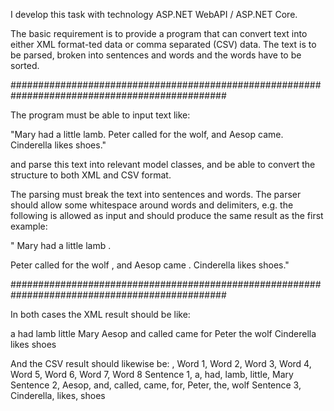 I develop this task with technology ASP.NET WebAPI / ASP.NET Core.

The basic requirement is to provide a program that can convert text into either XML format-ted data or comma separated (CSV) data. The text is to be parsed, broken into sentences and words and the words have to be sorted.

###############################################################################################

The program must be able to input text like:

"Mary had a little lamb. Peter called for the wolf, and Aesop came. 
Cinderella likes shoes."

and parse this text into relevant model classes, and be able to convert the structure to both XML and CSV format.


The parsing must break the text into sentences and words. The parser should allow some whitespace around words and delimiters, e.g. the following is allowed as input and should produce the same result as the first example:

"  Mary   had a little  lamb  . 


  Peter   called for the wolf   ,  and Aesop came .
 Cinderella  likes shoes."


###############################################################################################

In both cases the XML result should be like:
<?xml version="1.0" encoding="UTF-8" standalone="yes"?>
<text>
    <sentence>
        <word>a</word>
        <word>had</word>
        <word>lamb</word>
        <word>little</word>
        <word>Mary</word>
    </sentence>
    <sentence>
        <word>Aesop</word>
        <word>and</word>
        <word>called</word>
        <word>came</word>
        <word>for</word>
        <word>Peter</word>
        <word>the</word>
        <word>wolf</word>
    </sentence>
    <sentence>
        <word>Cinderella</word>
        <word>likes</word>
        <word>shoes</word>
    </sentence>
</text>

And the CSV result should likewise be:
, Word 1, Word 2, Word 3, Word 4, Word 5, Word 6, Word 7, Word 8
Sentence 1, a, had, lamb, little, Mary
Sentence 2, Aesop, and, called, came, for, Peter, the, wolf
Sentence 3, Cinderella, likes, shoes
